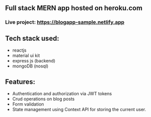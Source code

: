 ## Full stack MERN app hosted on heroku.com
### Live project: https://blogapp-sample.netlify.app
## Tech stack used:
 -  reactjs
 -  material ui kit
 -  express js (backend)
 -  mongoDB (nosql)
 
## Features:
 -  Authentication and authorization via JWT tokens
 -  Crud operations on blog posts
 -  Form validation
 -  State management using Context API for storing the current user.
